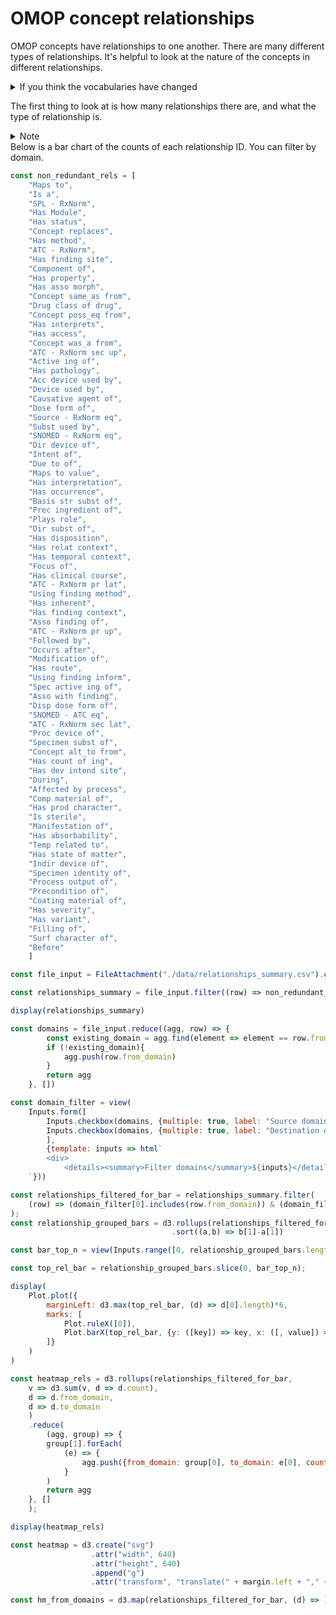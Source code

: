 # OMOP concept relationships

OMOP concepts have relationships to one another. There are many different types of relationships.
It's helpful to look at the nature of the concepts in different relationships.

<details>
    <summary>If you think the vocabularies have changed</summary>
    <p>
        This SQL can be used to build <tt>./data/relationships_summary.csv</tt>
        <br/>
        <br/>
        <tt>SELECT
            c1.domain_id as from_domain,
            c1.vocabulary_id as from_vocab,
            c1.standard_concept as from_standard,
            c2.domain_id as to_domain,
            c2.vocabulary_id as to_vocab,
            c2.standard_concept as to_standard,
            cr.relationship_id as relationship,
            COUNT(c1.concept_id)
       FROM omop.concept_relationship cr
       JOIN omop.concept c1 ON cr.concept_id_1 = c1.concept_id
       JOIN omop.concept c2 ON cr.concept_id_2 = c2.concept_id
       GROUP BY
           from_domain,
           from_vocab,
           from_standard,
           to_domain,
           to_vocab,
           to_standard,
           relationship;
        </tt>
    </p>
</details>

The first thing to look at is how many relationships there are, and what the type of relationship is.
<details>
    <summary>Note</summary>
    <p>There are a lot of redundant relationship IDs, as many relationships are inverses of one another. For example, "Maps to" and "Mapped from" are the same, but with the concepts swapped. For our purposes, these are unnecessary</p>
</details>
Below is a bar chart of the counts of each relationship ID. You can filter by domain.

```js
const non_redundant_rels = [
    "Maps to",
    "Is a",
    "SPL - RxNorm",
    "Has Module",
    "Has status",
    "Concept replaces",
    "Has method",
    "ATC - RxNorm",
    "Has finding site",
    "Component of",
    "Has property",
    "Has asso morph",
    "Concept same_as from",
    "Drug class of drug",
    "Concept poss_eq from",
    "Has interprets",
    "Has access",
    "Concept was_a from",
    "ATC - RxNorm sec up",
    "Active ing of",
    "Has pathology",
    "Acc device used by",
    "Device used by",
    "Causative agent of",
    "Dose form of",
    "Source - RxNorm eq",
    "Subst used by",
    "SNOMED - RxNorm eq",
    "Dir device of",
    "Intent of",
    "Due to of",
    "Maps to value",
    "Has interpretation",
    "Has occurrence",
    "Basis str subst of",
    "Prec ingredient of",
    "Plays role",
    "Dir subst of",
    "Has disposition",
    "Has relat context",
    "Has temporal context",
    "Focus of",
    "Has clinical course",
    "ATC - RxNorm pr lat",
    "Using finding method",
    "Has inherent",
    "Has finding context",
    "Asso finding of",
    "ATC - RxNorm pr up",
    "Followed by",
    "Occurs after",
    "Modification of",
    "Has route",
    "Using finding inform",
    "Spec active ing of",
    "Asso with finding",
    "Disp dose form of",
    "SNOMED - ATC eq",
    "ATC - RxNorm sec lat",
    "Proc device of",
    "Specimen subst of",
    "Concept alt_to from",
    "Has count of ing",
    "Has dev intend site",
    "During",
    "Affected by process",
    "Comp material of",
    "Has prod character",
    "Is sterile",
    "Manifestation of",
    "Has absorbability",
    "Temp related to",
    "Has state of matter",
    "Indir device of",
    "Specimen identity of",
    "Process output of",
    "Precondition of",
    "Coating material of",
    "Has severity",
    "Has variant",
    "Filling of",
    "Surf character of",
    "Before"
    ]
```

```js
const file_input = FileAttachment("./data/relationships_summary.csv").csv();
```

```js
const relationships_summary = file_input.filter((row) => non_redundant_rels.includes(row.relationship));
```

```js
display(relationships_summary)
```
```js
const domains = file_input.reduce((agg, row) => {
        const existing_domain = agg.find(element => element == row.from_domain)
        if (!existing_domain){
            agg.push(row.from_domain)
        }
        return agg
    }, [])
```

```js
const domain_filter = view(
    Inputs.form([
        Inputs.checkbox(domains, {multiple: true, label: "Source domain", value: domains}),
        Inputs.checkbox(domains, {multiple: true, label: "Destination domain", value: domains})
        ],
        {template: inputs => html`
        <div>
            <details><summary>Filter domains</summary>${inputs}</details>
    `}))
```

```js
const relationships_filtered_for_bar = relationships_summary.filter(
    (row) => (domain_filter[0].includes(row.from_domain)) & (domain_filter[1].includes(row.to_domain))
);
const relationship_grouped_bars = d3.rollups(relationships_filtered_for_bar, v => d3.sum(v, d => d.count), d => d.relationship)
                                    .sort((a,b) => b[1]-a[1])
```

```js
const bar_top_n = view(Inputs.range([0, relationship_grouped_bars.length], {value: 10, step: 1, label: "Show top"}))
```


```js
const top_rel_bar = relationship_grouped_bars.slice(0, bar_top_n);

display(
    Plot.plot({
        marginLeft: d3.max(top_rel_bar, (d) => d[0].length)*6,
        marks: [
            Plot.ruleX([0]),
            Plot.barX(top_rel_bar, {y: ([key]) => key, x: ([, value]) => value, sort: {y: "x", reverse: true}})
        ]}
    )
)
```

```js
const heatmap_rels = d3.rollups(relationships_filtered_for_bar,
    v => d3.sum(v, d => d.count),
    d => d.from_domain,
    d => d.to_domain
    )
    .reduce(
        (agg, group) => {
        group[1].forEach(
            (e) => {
                agg.push({from_domain: group[0], to_domain: e[0], count: e[1]})
            }
        )
        return agg
    }, []
    );
```

```js
display(heatmap_rels)
```

```js
const heatmap = d3.create("svg")
                  .attr("width", 640)
                  .attr("height", 640)
                  .append("g")
                  .attr("transform", "translate(" + margin.left + "," + margin.top + ")");

const hm_from_domains = d3.map(relationships_filtered_for_bar, (d) => )
```
